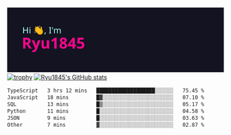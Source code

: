 ![Hi, I'm Ryu1845](https://github.com/Ryu1845/Ryu1845/blob/main/header.png)
[![trophy](https://github-profile-trophy.vercel.app/?username=ryo-ma&theme=radical&column=10)](https://github.com/ryo-ma/github-profile-trophy)
[![Ryu1845's GitHub stats](https://github-readme-stats.vercel.app/api?username=Ryu1845&theme=radical&show_icons=true)](https://github.com/anuraghazra/github-readme-stats)
<!--START_SECTION:waka-->

```text
TypeScript   3 hrs 12 mins   ███████████████████░░░░░░   75.45 %
JavaScript   18 mins         █▓░░░░░░░░░░░░░░░░░░░░░░░   07.10 %
SQL          13 mins         █▒░░░░░░░░░░░░░░░░░░░░░░░   05.17 %
Python       11 mins         █░░░░░░░░░░░░░░░░░░░░░░░░   04.58 %
JSON         9 mins          █░░░░░░░░░░░░░░░░░░░░░░░░   03.63 %
Other        7 mins          ▓░░░░░░░░░░░░░░░░░░░░░░░░   02.87 %
```

<!--END_SECTION:waka-->

<!--
**Ryu1845/Ryu1845** is a ✨ _special_ ✨ repository because its `README.md` (this file) appears on your GitHub profile.

Here are some ideas to get you started:

- 🔭 I’m currently working on ...
- 🌱 I’m currently learning ...
- 👯 I’m looking to collaborate on ...
- 🤔 I’m looking for help with ...
- 💬 Ask me about ...
- 📫 How to reach me: ...
- 😄 Pronouns: ...
- ⚡ Fun fact: ...
-->
